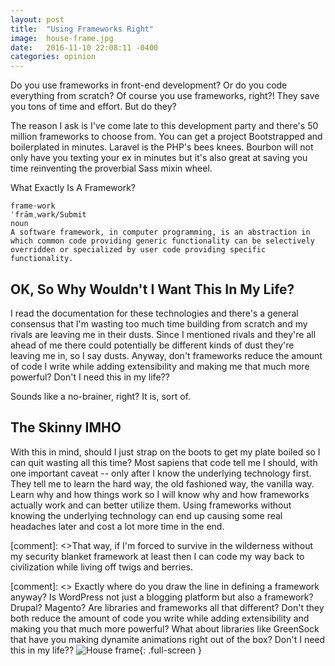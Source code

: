 ```yaml
---
layout: post
title:  "Using Frameworks Right"
image:  house-frame.jpg
date:   2016-11-10 22:08:11 -0400
categories: opinion
---
```

Do you use frameworks in front-end development? Or do you code everything from scratch? Of course you use frameworks, right?! They save you tons of time and effort. But do they?

The reason I ask is I've come late to this development party and there's 50 million frameworks to choose from. You can get a project Bootstrapped and boilerplated in minutes. Laravel is the PHP's bees knees. Bourbon will not only have you texting your ex in minutes but it's also great at saving you time reinventing the proverbial Sass mixin wheel.

What Exactly Is A Framework?

    frame·work
    ˈfrāmˌwərk/Submit
    noun
    A software framework, in computer programming, is an abstraction in which common code providing generic functionality can be selectively overridden or specialized by user code providing specific functionality.

## OK, So Why Wouldn't I Want This In My Life?

I read the documentation for these technologies and there's a general consensus that I'm wasting too much time building from scratch and my rivals are leaving me in their dusts. Since I mentioned rivals and they're all ahead of me there could potentially be different kinds of dust they're leaving me in, so I say dusts. Anyway, don't frameworks reduce the amount of code I write while adding extensibility and making me that much more powerful? Don't I need this in my life??

Sounds like a no-brainer, right? It is, sort of.

## The Skinny IMHO

With this in mind, should I just strap on the boots to get my plate boiled so I can quit wasting all this time? Most sapiens that code tell me I should, with one important caveat -- only after I know the underlying technology first. They tell me to learn the hard way, the old fashioned way, the vanilla way. Learn why and how things work so I will know why and how frameworks actually work and can better utilize them. Using frameworks without knowing the underlying technology can end up causing some real headaches later and cost a lot more time in the end.

[comment]: <>That way, if I'm forced to survive in the wilderness without my security blanket framework at least then I can code my way back to civilization while living off twigs and berries.

[comment]: <> Exactly where do you draw the line in defining a framework anyway? Is WordPress not just a blogging platform but also a framework? Drupal? Magento? Are libraries and frameworks all that different? Don't they both reduce the amount of code you write while adding extensibility and making you that much more powerful? What about libraries like GreenSock that have you making dynamite animations right out of the box? Don't I need this in my life?? ![House frame](/images/house-frame.jpg){: .full-screen }
